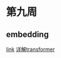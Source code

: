 # 第九周

## embedding

[link](https://www.cnblogs.com/USTC-ZCC/P/11068791.html)
[详解transformer](https://www.cnblogs.com/USTC-ZCC/P/12875125.html)